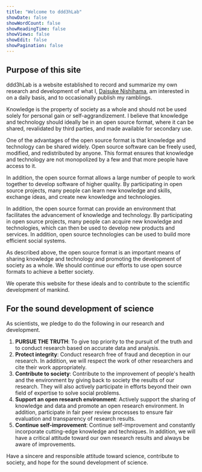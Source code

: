 ```yaml
---
title: "Welcome to ddd3hLab"
showDate: false
showWordCount: false
showReadingTime: false
showViews: false
showEdit: false
showPagination: false
---
```

## Purpose of this site

ddd3hLab is a website established to record and summarize my own research and development of what I, [Daisuke Nishihama](/en/author), am interested in on a daily basis, and to occasionally publish my ramblings.

Knowledge is the property of society as a whole and should not be used solely for personal gain or self-aggrandizement. I believe that knowledge and technology should ideally be in an open source format, where it can be shared, revalidated by third parties, and made available for secondary use.

One of the advantages of the open source format is that knowledge and technology can be shared widely. Open source software can be freely used, modified, and redistributed by anyone. This format ensures that knowledge and technology are not monopolized by a few and that more people have access to it.

In addition, the open source format allows a large number of people to work together to develop software of higher quality. By participating in open source projects, many people can learn new knowledge and skills, exchange ideas, and create new knowledge and technologies.

In addition, the open source format can provide an environment that facilitates the advancement of knowledge and technology. By participating in open source projects, many people can acquire new knowledge and technologies, which can then be used to develop new products and services. In addition, open source technologies can be used to build more efficient social systems.

As described above, the open source format is an important means of sharing knowledge and technology and promoting the development of society as a whole. We should continue our efforts to use open source formats to achieve a better society.

We operate this website for these ideals and to contribute to the scientific development of mankind.

## For the sound development of science

As scientists, we pledge to do the following in our research and development.

1. **PURSUE THE TRUTH**: To give top priority to the pursuit of the truth and to conduct research based on accurate data and analysis.
2. **Protect integrity**: Conduct research free of fraud and deception in our research. In addition, we will respect the work of other researchers and cite their work appropriately.
3. **Contribute to society**: Contribute to the improvement of people's health and the environment by giving back to society the results of our research. They will also actively participate in efforts beyond their own field of expertise to solve social problems.
4. **Support an open research environment**: Actively support the sharing of knowledge and data and promote an open research environment. In addition, participate in fair peer review processes to ensure fair evaluation and transparency of research results.
5. **Continue self-improvement**: Continue self-improvement and constantly incorporate cutting-edge knowledge and techniques. In addition, we will have a critical attitude toward our own research results and always be aware of improvements.

Have a sincere and responsible attitude toward science, contribute to society, and hope for the sound development of science.